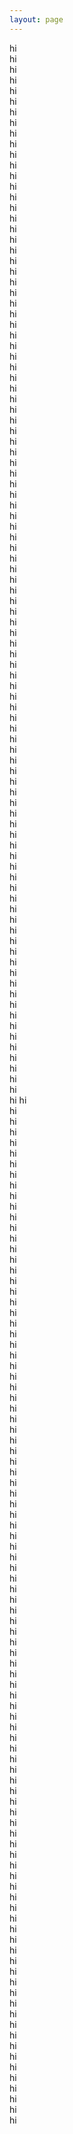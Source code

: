 ```yaml
---
layout: page
---
```

hi  
hi  
hi  
hi  
hi  
hi  
hi  
hi  
hi  
hi  
hi  
hi  
hi  
hi  
hi  
hi  
hi  
hi  
hi  
hi  
hi  
hi  
hi  
hi  
hi  
hi  
hi  
hi  
hi  
hi  
hi  
hi  
hi  
hi  
hi  
hi  
hi  
hi  
hi  
hi  
hi  
hi  
hi  
hi  
hi  
hi  
hi  
hi  
hi  
hi  
hi  
hi  
hi  
hi  
hi  
hi  
hi  
hi  
hi  
hi  
hi  
hi  
hi  
hi  
hi  
hi  
hi  
hi  
hi  
hi  
hi  
hi  
hi  
hi  
hi  
hi  
hi  
hi  
hi  
hi  
hi  
hi  
hi  
hi  
hi  
hi  
hi  
hi  
hi  
hi  
hi  
hi  
hi  
hi  
hi  
hi  
hi  
hi  
hi  
hi
hi  
hi  
hi  
hi  
hi  
hi  
hi  
hi  
hi  
hi  
hi  
hi  
hi  
hi  
hi  
hi  
hi  
hi  
hi  
hi  
hi  
hi  
hi  
hi  
hi  
hi  
hi  
hi  
hi  
hi  
hi  
hi  
hi  
hi  
hi  
hi  
hi  
hi  
hi  
hi  
hi  
hi  
hi  
hi  
hi  
hi  
hi  
hi  
hi  
hi  
hi  
hi  
hi  
hi  
hi  
hi  
hi  
hi  
hi  
hi  
hi  
hi  
hi  
hi  
hi  
hi  
hi  
hi  
hi  
hi  
hi  
hi  
hi  
hi  
hi  
hi  
hi  
hi  
hi  
hi  
hi  
hi  
hi  
hi  
hi  
hi  
hi  
hi  
hi  
hi  
hi  
hi  
hi  
hi  
hi  
hi  
hi  
